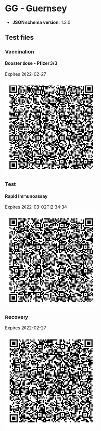 # GG - Guernsey

- **JSON schema version**: 1.3.0

## Test files

### Vaccination

#### Booster dose - Pfizer 3/3

Expires 2022-02-27

<img src="VAC_GG.png" width="300">

### Test

#### Rapid Immunoassay

Expires 2022-03-02T12:34:34

<img src="TEST_GG.png" width="300">

### Recovery

Expires 2022-02-27

<img src="REC_GG.png" width="300">
